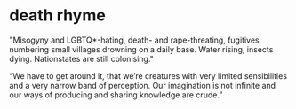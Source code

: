 # death rhyme

"Misogyny and LGBTQ*-hating, death- and rape-threating, fugitives numbering small villages drowning on a daily base. Water rising, insects dying. Nationstates are still colonising."

“We have to get around it, that we’re creatures with very limited sensibilities and a very narrow band of perception. Our imagination is not infinite and our ways of producing and sharing knowledge are crude.”